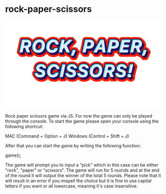 # rock-paper-scissors
![alt text](images/STICKER_SLAP-01.png "Rock, paper, scissors game logo")

Rock paper scissors game via JS. For now the game can only be played through the console. To start the game please open your console using the following shortcut:

MAC (Command + Option + J)
Windows (Control + Shift + J)

After that you can start the game by writing the following function:

game(); 

The game will prompt you to input a "pick" which in this case can be either "rock", "paper" or "scissors". The game will run for 5 rounds and at the end of the round it will output the winner of the total 5 rounds. Please note that it will result in an error if you mispell the choice but it is fine to use capital letters if you want or all lowercase, meaning it's case insensitive. 

